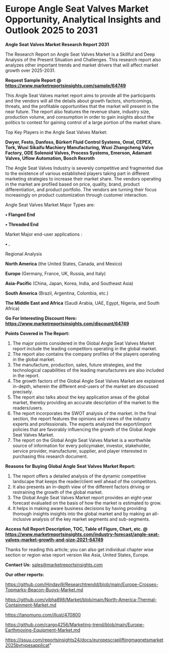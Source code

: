 # Europe Angle Seat Valves Market Opportunity, Analytical Insights and Outlook 2025 to 2031

<strong>Angle Seat Valves Market Research Report 2031</strong>

The Research Report on Angle Seat Valves Market is a Skillful and Deep Analysis of the Present Situation and Challenges. This research report also analyzes other important trends and market drivers that will affect market growth over 2025-2031.

<strong>Request Sample Report @ <a href=https://www.marketreportsinsights.com/sample/64749>https://www.marketreportsinsights.com/sample/64749</a></strong>

This Angle Seat Valves market report aims to provide all the participants and the vendors will all the details about growth factors, shortcomings, threats, and the profitable opportunities that the market will present in the near future. The report also features the revenue share, industry size, production volume, and consumption in order to gain insights about the politics to contest for gaining control of a large portion of the market share.

Top Key Players in the Angle Seat Valves Market:

<strong>Dwyer, Festo, Danfoss, Bürkert Fluid Control Systems, Omal, CEPEX, Tork, Wuxi Sikaifu Machiery Manufacturing, Wuxi Zhangcheng Valve Factory, ODE Solenoid Valves, Process Systems, Emerson, Adamant Valves, Uflow Automation, Bosch Rexroth</strong>

The Angle Seat Valves Industry is severely competitive and fragmented due to the existence of various established players taking part in different marketing strategies to increase their market share. The vendors operating in the market are profiled based on price, quality, brand, product differentiation, and product portfolio. The vendors are turning their focus increasingly on product customization through customer interaction.

Angle Seat Valves Market Major Types are:

<strong>• Flanged End

• Threaded End</strong>

Market Major end-user applications :

<strong>• .</strong>

Regional Analysis

</u><strong><b>North America</b></strong> (the United States, Canada, and Mexico)

<strong><b>Europe </b></strong>(Germany, France, UK, Russia, and Italy)

<strong><b>Asia-Pacific</b></strong> (China, Japan, Korea, India, and Southeast Asia)

<strong><b>South America</b></strong> (Brazil, Argentina, Colombia, etc.)

<strong><b>The Middle East and Africa</b></strong> (Saudi Arabia, UAE, Egypt, Nigeria, and South Africa)

<strong>Go For Interesting Discount Here: <a href=https://www.marketreportsinsights.com/discount/64749>https://www.marketreportsinsights.com/discount/64749</a></strong>

<strong>Points Covered in The Report:</strong>
<ol>
  <li>The major points considered in the Global Angle Seat Valves Market report include the leading competitors operating in the global market.</li>
  <li>The report also contains the company profiles of the players operating in the global market.</li>
  <li>The manufacture, production, sales, future strategies, and the technological capabilities of the leading manufacturers are also included in the report.</li>
  <li>The growth factors of the Global Angle Seat Valves Market are explained in-depth, wherein the different end-users of the market are discussed precisely.</li>
  <li>The report also talks about the key application areas of the global market, thereby providing an accurate description of the market to the readers/users.</li>
  <li>The report incorporates the SWOT analysis of the market. In the final section, the report features the opinions and views of the industry experts and professionals. The experts analyzed the export/import policies that are favorably influencing the growth of the Global Angle Seat Valves Market.</li>
  <li>The report on the Global Angle Seat Valves Market is a worthwhile source of information for every policymaker, investor, stakeholder, service provider, manufacturer, supplier, and player interested in purchasing this research document.</li>
</ol>
<strong>Reasons for Buying Global Angle Seat Valves Market Report:</strong>

<ol>
  <li>The report offers a detailed analysis of the dynamic competitive landscape that keeps the reader/client well ahead of the competitors.</li>
  <li>It also presents an in-depth view of the different factors driving or restraining the growth of the global market.</li>
  <li>The Global Angle Seat Valves Market report provides an eight-year forecast evaluated on the basis of how the market is estimated to grow.</li>
  <li>It helps in making aware business decisions by having providing thorough insights insights into the global market and by making an all-inclusive analysis of the key market segments and sub-segments.</li>
</ol>
<strong>Access full Report Description, TOC, Table of Figure, Chart, etc. @ <a href=https://www.marketreportsinsights.com/industry-forecast/angle-seat-valves-market-growth-and-size-2021-64749>https://www.marketreportsinsights.com/industry-forecast/angle-seat-valves-market-growth-and-size-2021-64749</a></strong>


Thanks for reading this article; you can also get individual chapter wise section or region wise report version like Asia, United States, Europe.

<strong>Contact Us:</strong>
sales@marketreportsinsights.com

<strong>Our other reports:</strong>

<a href=https://github.com/Hindavi9/Researchtrendd/blob/main/Europe-Crosses-Topmarks-Beacon-Buoys-Market.md>https://github.com/Hindavi9/Researchtrendd/blob/main/Europe-Crosses-Topmarks-Beacon-Buoys-Market.md</a>

<a href=https://github.com/vibha898/Market/blob/main/North-America-Thermal-Containment-Market.md>https://github.com/vibha898/Market/blob/main/North-America-Thermal-Containment-Market.md</a>

<a href=https://tanomuno.com/illust/470800>https://tanomuno.com/illust/470800</a>

<a href=https://github.com/cargo4256/Marketing-trend/blob/main/Europe-Earthmoving-Equipment-Market.md>https://github.com/cargo4256/Marketing-trend/blob/main/Europe-Earthmoving-Equipment-Market.md</a>

<a href=https://issuu.com/reportsinsights24/docs/europescrapliftingmagnetsmarket2025bytypesapplicat>https://issuu.com/reportsinsights24/docs/europescrapliftingmagnetsmarket2025bytypesapplicat</a>"
